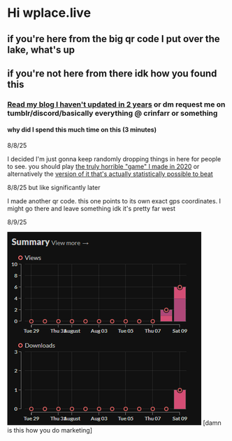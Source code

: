 # Hi wplace.live
## if you're here from the big qr code I put over the lake, what's up
## if you're not here from there idk how you found this

### [Read my blog I haven't updated in 2 years](https://crinfarr.io) or dm request me on tumblr/discord/basically everything @ crinfarr or something

#### why did I spend this much time on this (3 minutes)


8/8/25

I decided I'm just gonna keep randomly dropping things in here for people to see. you should play [the truly horrible "game" I made in 2020](https://crinfarr.itch.io/the-worst-game-ever) or alternatively the [version of it that's actually statistically possible to beat](https://crinfarr.itch.io/the-second-worst-game-ever)

8/8/25 but like significantly later

I made another qr code. this one points to its own exact gps coordinates. I might go there and leave something idk it's pretty far west

8/9/25

![am i an indie dev now](itch_charts.png)
[damn is this how you do marketing]
